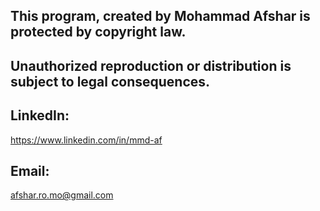 ## This program, created by Mohammad Afshar is protected by copyright law.
## Unauthorized reproduction or distribution is subject to legal consequences.

## LinkedIn:
https://www.linkedin.com/in/mmd-af
## Email:
afshar.ro.mo@gmail.com
